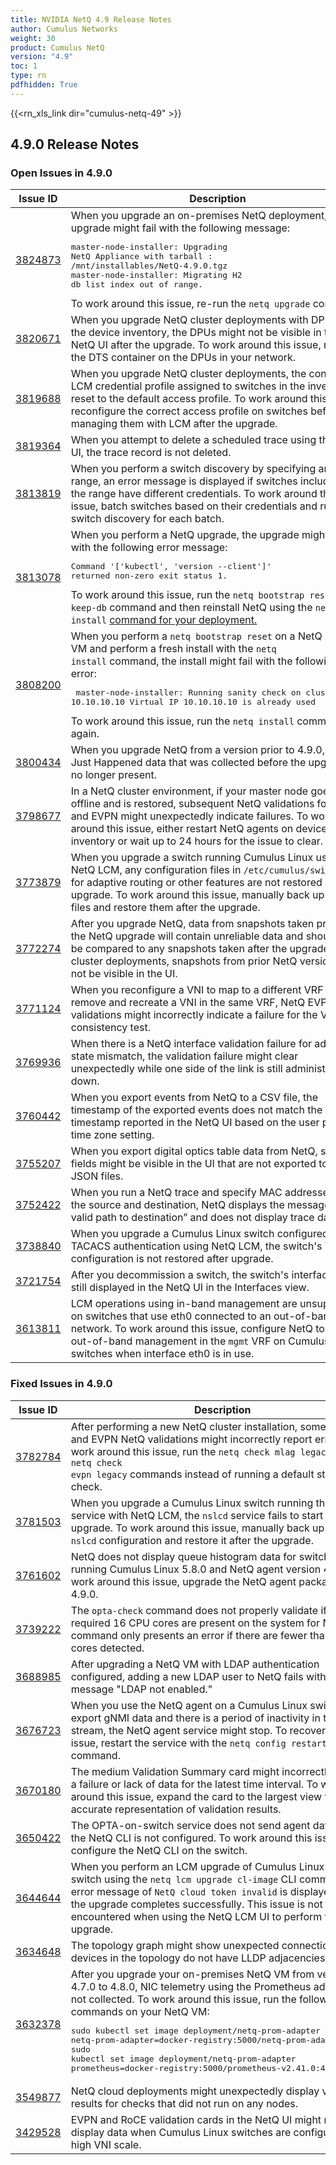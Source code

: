 ```yaml
---
title: NVIDIA NetQ 4.9 Release Notes
author: Cumulus Networks
weight: 30
product: Cumulus NetQ
version: "4.9"
toc: 1
type: rn
pdfhidden: True
---
```

{{<rn_xls_link dir="cumulus-netq-49" >}}
## 4.9.0 Release Notes
### Open Issues in 4.9.0

|  Issue ID 	|   Description	|   Affects	|   Fixed |
|---	        |---	        |---	    |---	                |
| <a name="3824873"></a> [3824873](#3824873) <a name="3824873"></a> <br /> | When you upgrade an on-premises NetQ deployment, the upgrade might fail with the following message:<pre>master-node-installer: Upgrading NetQ Appliance with tarball : /mnt/installables/NetQ-4.9.0.tgz<br>master-node-installer: Migrating H2 db list index out of range.</pre>To work around this issue, re-run the <code>netq upgrade</code> command.  | 4.9.0 | 4.10.0|
| <a name="3820671"></a> [3820671](#3820671) <a name="3820671"></a> <br /> | When you upgrade NetQ cluster deployments with DPUs in the device inventory, the DPUs might not be visible in the NetQ UI after the upgrade. To work around this issue, restart the DTS container on the DPUs in your network. | 4.9.0 | 4.10.0|
| <a name="3819688"></a> [3819688](#3819688) <a name="3819688"></a> <br /> | When you upgrade NetQ cluster deployments, the configured LCM credential profile assigned to switches in the inventory is reset to the default access profile. To work around this issue, reconfigure the correct access profile on switches before managing them with LCM after the upgrade.  | 4.9.0 | 4.10.0|
| <a name="3819364"></a> [3819364](#3819364) <a name="3819364"></a> <br /> | When you attempt to delete a scheduled trace using the NetQ UI, the trace record is not deleted. | 4.7.0-4.9.0 | 4.10.0|
| <a name="3813819"></a> [3813819](#3813819) <a name="3813819"></a> <br /> | When you perform a switch discovery by specifying an IP range, an error message is displayed if switches included in the range have different credentials. To work around this issue, batch switches based on their credentials and run a switch discovery for each batch. | 4.9.0 | 4.10.0|
| <a name="3813078"></a> [3813078](#3813078) <a name="3813078"></a> <br /> | When you perform a NetQ upgrade, the upgrade might fail with the following error message:<pre>Command '&#91;'kubectl', 'version --client'&#93;' returned non-zero exit status 1.</pre>To work around this issue, run the <code>netq bootstrap reset keep-db</code> command and then reinstall NetQ using the <code>netq install</code> <a href="https://docs.nvidia.com/networking-ethernet-software/cumulus-netq/More-Documents/NetQ-CLI-Reference-Manual/install/">command for your deployment.</a> | 4.9.0 | 4.10.0|
| <a name="3808200"></a> [3808200](#3808200) <a name="3808200"></a> <br /> | When you perform a <code>netq bootstrap reset</code> on a NetQ cluster VM and perform a fresh install with the <code>netq install</code> command, the install might fail with the following error:<pre> master-node-installer: Running sanity check on cluster_vip: 10.10.10.10 Virtual IP 10.10.10.10 is already used</pre>To work around this issue, run the <code>netq install</code> command again. | 4.9.0 | 4.10.0|
| <a name="3800434"></a> [3800434](#3800434) <a name="3800434"></a> <br /> | When you upgrade NetQ from a version prior to 4.9.0, What Just Happened data that was collected before the upgrade is no longer present. | 4.9.0-4.10.0 | |
| <a name="3798677"></a> [3798677](#3798677) <a name="3798677"></a> <br /> | In a NetQ cluster environment, if your master node goes offline and is restored, subsequent NetQ validations for MLAG and EVPN might unexpectedly indicate failures. To work around this issue, either restart NetQ agents on devices in the inventory or wait up to 24 hours for the issue to clear. | 4.9.0-4.10.0 | |
| <a name="3773879"></a> [3773879](#3773879) <a name="3773879"></a> <br /> | When you upgrade a switch running Cumulus Linux using NetQ LCM, any configuration files in <code>/etc/cumulus/switchd.d</code> for adaptive routing or other features are not restored after the upgrade. To work around this issue, manually back up these files and restore them after the upgrade. | 4.9.0 | 4.10.0|
| <a name="3772274"></a> [3772274](#3772274) <a name="3772274"></a> <br /> | After you upgrade NetQ, data from snapshots taken prior to the NetQ upgrade will contain unreliable data and should not be compared to any snapshots taken after the upgrade. In cluster deployments, snapshots from prior NetQ versions will not be visible in the UI. | 4.9.0-4.10.0 | |
| <a name="3771124"></a> [3771124](#3771124) <a name="3771124"></a> <br /> | When you reconfigure a VNI to map to a different VRF or remove and recreate a VNI in the same VRF, NetQ EVPN validations might incorrectly indicate a failure for the VRF consistency test. | 4.9.0 | 4.10.0|
| <a name="3769936"></a> [3769936](#3769936) <a name="3769936"></a> <br /> | When there is a NetQ interface validation failure for admin state mismatch, the validation failure might clear unexpectedly while one side of the link is still administratively down. | 4.9.0-4.10.0 | |
| <a name="3760442"></a> [3760442](#3760442) <a name="3760442"></a> <br /> | When you export events from NetQ to a CSV file, the timestamp of the exported events does not match the timestamp reported in the NetQ UI based on the user profile's time zone setting. | 4.9.0 | 4.10.0|
| <a name="3755207"></a> [3755207](#3755207) <a name="3755207"></a> <br /> | When you export digital optics table data from NetQ, some fields might be visible in the UI that are not exported to CSV or JSON files. | 4.9.0 | 4.10.0|
| <a name="3752422"></a> [3752422](#3752422) <a name="3752422"></a> <br /> | When you run a NetQ trace and specify MAC addresses for the source and destination, NetQ displays the message “No valid path to destination” and does not display trace data. | 4.9.0-4.10.0 | |
| <a name="3738840"></a> [3738840](#3738840) <a name="3738840"></a> <br /> | When you upgrade a Cumulus Linux switch configured for TACACS authentication using NetQ LCM, the switch's TACACS configuration is not restored after upgrade. | 4.8.0-4.9.0 | 4.10.0|
| <a name="3721754"></a> [3721754](#3721754) <a name="3721754"></a> <br /> | After you decommission a switch, the switch's interfaces are still displayed in the NetQ UI in the Interfaces view. | 4.9.0-4.10.0 | |
| <a name="3613811"></a> [3613811](#3613811) <a name="3613811"></a> <br /> | LCM operations using in-band management are unsupported on switches that use eth0 connected to an out-of-band network. To work around this issue, configure NetQ to use out-of-band management in the <code>mgmt</code> VRF on Cumulus Linux switches when interface eth0 is in use. | 4.8.0-4.10.0 | |

### Fixed Issues in 4.9.0
|  Issue ID 	|   Description	|   Affects	|
|---	        |---	        |---	    |
| <a name="3782784"></a> [3782784](#3782784) <a name="3782784"></a> <br /> | After performing a new NetQ cluster installation, some MLAG and EVPN NetQ validations might incorrectly report errors. To work around this issue, run the <code>netq check mlag legacy</code> and <code>netq check evpn legacy</code> commands instead of running a default streaming check.  | 4.8.0 | |
| <a name="3781503"></a> [3781503](#3781503) <a name="3781503"></a> <br /> | When you upgrade a Cumulus Linux switch running the nslcd service with NetQ LCM, the <code>nslcd</code> service fails to start after the upgrade. To work around this issue, manually back up your <code>nslcd</code> configuration and restore it after the upgrade. | 4.8.0 | |
| <a name="3761602"></a> [3761602](#3761602) <a name="3761602"></a> <br /> |  NetQ does not display queue histogram data for switches running Cumulus Linux 5.8.0 and NetQ agent version 4.8.0. To work around this issue, upgrade the NetQ agent package to 4.9.0. | 4.8.0 | |
| <a name="3739222"></a> [3739222](#3739222) <a name="3739222"></a> <br /> | The <code>opta-check</code> command does not properly validate if the required 16 CPU cores are present on the system for NetQ. The command only presents an error if there are fewer than 8 CPU cores detected. | 4.2.0-4.8.0 | |
| <a name="3688985"></a> [3688985](#3688985) <a name="3688985"></a> <br /> | After upgrading a NetQ VM with LDAP authentication configured, adding a new LDAP user to NetQ fails with the error message "LDAP not enabled." | 4.8.0 | |
| <a name="3676723"></a> [3676723](#3676723) <a name="3676723"></a> <br /> | When you use the NetQ agent on a Cumulus Linux switch to export gNMI data and there is a period of inactivity in the gNMI stream, the NetQ agent service might stop. To recover from this issue, restart the service with the <code>netq config restart agent</code> command. | 4.7.0-4.8.0 | |
| <a name="3670180"></a> [3670180](#3670180) <a name="3670180"></a> <br /> | The medium Validation Summary card might incorrectly display a failure or lack of data for the latest time interval. To work around this issue, expand the card to the largest view for an accurate representation of validation results. | 4.8.0 | |
| <a name="3650422"></a> [3650422](#3650422) <a name="3650422"></a> <br /> | The OPTA-on-switch service does not send agent data when the NetQ CLI is not configured. To work around this issue, configure the NetQ CLI on the switch. | 4.8.0 | |
| <a name="3644644"></a> [3644644](#3644644) <a name="3644644"></a> <br /> | When you perform an LCM upgrade of Cumulus Linux on a switch using the <code>netq lcm upgrade cl-image</code> CLI command, an error message of <code>NetQ cloud token invalid</code> is displayed though the upgrade completes successfully. This issue is not encountered when using the NetQ LCM UI to perform the upgrade. | 4.8.0 | |
| <a name="3634648"></a> [3634648](#3634648) <a name="3634648"></a> <br /> | The topology graph might show unexpected connections when devices in the topology do not have LLDP adjacencies. | 4.8.0 | |
| <a name="3632378"></a> [3632378](#3632378) <a name="3632378"></a> <br /> | After you upgrade your on-premises NetQ VM from version 4.7.0 to 4.8.0, NIC telemetry using the Prometheus adapter is not collected. To work around this issue, run the following commands on your NetQ VM:<pre>sudo kubectl set image deployment/netq-prom-adapter netq-prom-adapter=docker-registry:5000/netq-prom-adapter:4.8.0<br>sudo kubectl set image deployment/netq-prom-adapter prometheus=docker-registry:5000/prometheus-v2.41.0:4.8.0</pre> | 4.8.0 | |
| <a name="3549877"></a> [3549877](#3549877) <a name="3549877"></a> <br /> | NetQ cloud deployments might unexpectedly display validation results for checks that did not run on any nodes. | 4.6.0-4.8.0 | |
| <a name="3429528"></a> [3429528](#3429528) <a name="3429528"></a> <br /> | EVPN and RoCE validation cards in the NetQ UI might not display data when Cumulus Linux switches are configured with high VNI scale. | 4.6.0-4.8.0 | |

